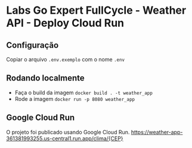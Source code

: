 # Labs Go Expert FullCycle - Weather API - Deploy Cloud Run

## Configuração

Copiar o arquivo `.env.exemplo` com o nome `.env`

## Rodando localmente

- Faça o build da imagem `docker build . -t weather_app`
- Rode a imagem `docker run -p 8080 weather_app`

## Google Cloud Run

O projeto foi publicado usando Google Cloud Run.
https://weather-app-361381993255.us-central1.run.app/clima/{CEP}
